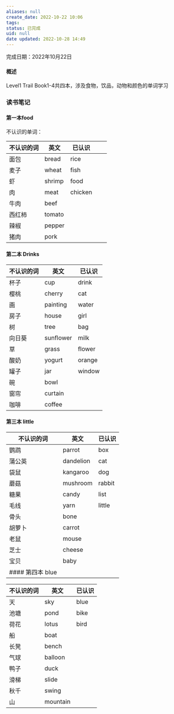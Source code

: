 ```yaml
---
aliases: null
create_date: 2022-10-22 10:06
tags: 
status: 已完成
uid: null
date updated: 2022-10-28 14:49
---
```


完成日期：2022年10月22日

#### 概述

Level1 Trail Book1-4共四本，涉及食物，饮品，动物和颜色的单词学习

### 读书笔记

#### 第一本food

不认识的单词：

| 不认识的词 | 英文     | 已认识     |   |   |
| ----- | ------ | ------- | - | - |
| 面包    | bread  | rice    |   |   |
| 麦子    | wheat  | fish    |   |   |
| 虾     | shrimp | food    |   |   |
| 肉     | meat   | chicken |   |   |
| 牛肉    | beef   |         |   |   |
| 西红柿   | tomato |         |   |   |
| 辣椒    | pepper |         |   |   |
| 猪肉    | pork   |         |   |   |

#### 第二本 Drinks

| 不认识的词 | 英文        | 已认识    |
| ----- | --------- | ------ |
| 杯子    | cup       | drink  |
| 樱桃    | cherry    | cat    |
| 画     | painting  | water  |
| 房子    | house     | girl   |
| 树     | tree      | bag    |
| 向日葵   | sunflower | milk   |
| 草     | grass     | flower |
| 酸奶    | yogurt    | orange |
| 罐子    | jar       | window |
| 碗     | bowl      |        |
| 窗帘    | curtain   |        |
| 咖啡    | coffee    |        |

#### 第三本 little

| 不认识的词         | 英文        | 已认识    |
| ------------- | --------- | ------ |
| 鹦鹉            | parrot    | box    |
| 蒲公英           | dandelion | cat    |
| 袋鼠            | kangaroo  | dog    |
| 蘑菇            | mushroom  | rabbit |
| 糖果            | candy     | list   |
| 毛线            | yarn      | little |
| 骨头            | bone      |        |
| 胡萝卜           | carrot    |        |
| 老鼠            | mouse     |        |
| 芝士            | cheese    |        |
| 宝贝            | baby      |        |
| #### 第四本 blue |           |        |

| 不认识的词 | 英文       | 已认识  |
| ----- | -------- | ---- |
| 天     | sky      | blue |
| 池塘    | pond     | bike |
| 荷花    | lotus    | bird |
| 船     | boat     |      |
| 长凳    | bench    |      |
| 气球    | balloon  |      |
| 鸭子    | duck     |      |
| 滑梯    | slide    |      |
| 秋千    | swing    |      |
| 山     | mountain |      |
